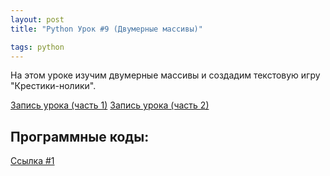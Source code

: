 ```yaml
---
layout: post
title: "Python Урок #9 (Двумерные массивы)"

tags: python
---
```


На этом уроке изучим двумерные массивы и создадим текстовую игру "Крестики-нолики".

[Запись урока (часть 1)](https://us02web.zoom.us/rec/share/3TTzRvYKCWEXWWoCNP1owRE7Qwumy_enfqEiIEMzeT1oBqMdCDnwOUsXYzCJwpXO.TaMSUtutNeJCUk7-)
[Запись урока (часть 2)](https://us02web.zoom.us/rec/share/cII8HacqYbAF6KDoQKEheSUtAMxnBYhcSxt_Byelb3odxhmkx_3r94IZqrdariq1.es9k0CU5W4yT2bq8)

## Программные коды:
[Cсылка #1](https://repl.it/@JuniorCodeKryla/OughtsAndCrossesinit#main.py)